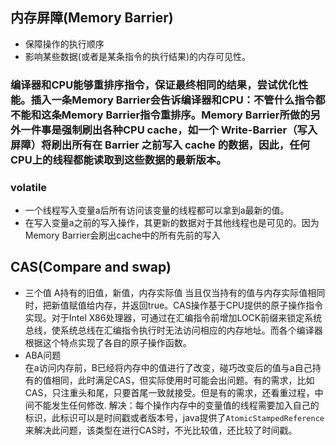 ## 内存屏障(Memory Barrier)
* 保障操作的执行顺序
* 影响某些数据(或者是某条指令的执行结果)的内存可见性。
### 编译器和CPU能够重排序指令，保证最终相同的结果，尝试优化性能。插入一条Memory Barrier会告诉编译器和CPU：不管什么指令都不能和这条Memory Barrier指令重排序。Memory Barrier所做的另外一件事是强制刷出各种CPU cache，如一个 Write-Barrier（写入屏障）将刷出所有在 Barrier 之前写入 cache 的数据，因此，任何CPU上的线程都能读取到这些数据的最新版本。
### volatile
* 一个线程写入变量a后所有访问该变量的线程都可以拿到a最新的值。
* 在写入变量a之前的写入操作，其更新的数据对于其他线程也是可见的。因为Memory Barrier会刷出cache中的所有先前的写入
## CAS(Compare and swap)
* 三个值  A持有的旧值，新值，内存实际值  当且仅当持有的值与内存实际值相同时，把新值赋值给内存，并返回true。CAS操作基于CPU提供的原子操作指令实现。对于Intel X86处理器，可通过在汇编指令前增加LOCK前缀来锁定系统总线，使系统总线在汇编指令执行时无法访问相应的内存地址。而各个编译器根据这个特点实现了各自的原子操作函数。
* ABA问题  
  在a访问内存前，B已经将内存中的值进行了改变，碰巧改变后的值与a自己持有的值相同，此时满足CAS，但实际使用时可能会出问题。有的需求，比如CAS，只注重头和尾，只要首尾一致就接受。但是有的需求，还看重过程，中间不能发生任何修改.
  解决：每个操作内存中的变量值的线程需要加入自己的标识，此标识可以是时间戳或者版本号，java提供了`AtomicStampedReference` 来解决此问题，该类型在进行CAS时，不光比较值，还比较了时间戳。